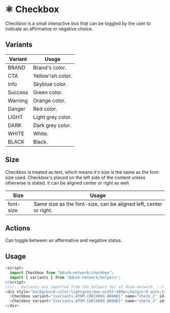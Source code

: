 # ⚛️ Checkbox

Checkbox is a small interactive box that can be toggled by the user to indicate an affirmative or negative choice.

## Variants

| Variant   | Usage            |
| --------- | ---------------- |
| BRAND     | Brand's color.   |
| CTA       | Yellow'ish color.|
| Info      | Skyblue color.   |
| Success   | Green color.     |
| Warning   | Orange color.    |
| Danger    | Red color.       |
| LIGHT     | Light grey color.|
| DARK      | Dark grey color. |
| WHITE     | White.           |
| BLACK     | Black.           |

## Size

Checkbox is treated as text, which means it's size is the same as the font-size used. Checkbox's placed on the left side of the content unless otherwise is stated. It can be aligned center or right as well.

| Size       | Usage                                                                |
| -----      | -------------------------------------------------------------------- |
| font-size  | Same size as the font-size, can be aligned left, center or right.    |

## Actions

Can toggle between an affermative and negative status.

## Usage

```js
<script>
  import Checkbox from "@dusk-network/checkbox"; 
  import { variants } from "@dusk-network/helpers";
</script>
//<!-- Variants are imported from the helpers dir of dusk-network. -->
<div style="background-color:lightgrey;max-width:400px;margin:0 auto;text-align:center;">
  <Checkbox variant="{variants.ATOM.CHECKBOX.BRAND}" name="check_2" id="check_1">Yo! I am a Checkbox</Checkbox>
  <Checkbox variant="{variants.ATOM.CHECKBOX.BRAND}" name="check_2" id="check_2">Yo! I am a Checkbox too</Checkbox>
</div>
```